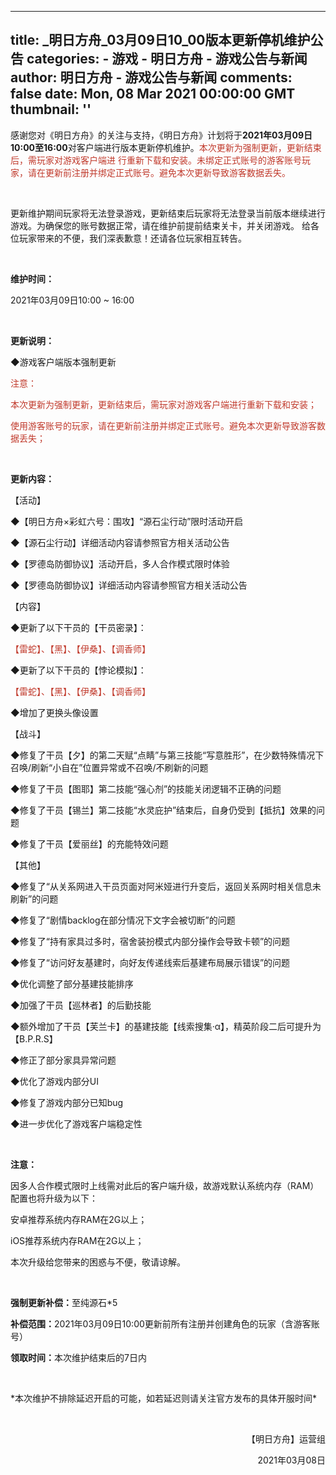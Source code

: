 
---
title: _明日方舟_03月09日10_00版本更新停机维护公告
categories: 
    - 游戏
    - 明日方舟 - 游戏公告与新闻
author: 明日方舟 - 游戏公告与新闻
comments: false
date: Mon, 08 Mar 2021 00:00:00 GMT
thumbnail: ''
---

<div>   
<p>感谢您对《明日方舟》的关注与支持，《明日方舟》计划将于<strong>2021年03月09日10:00至16:00</strong>对客户端进行版本更新停机维护。<span style="color:#c0392b">本次更新为强制更新，更新结束后，需玩家对游戏客户端进 行重新下载和安装。未绑定正式账号的游客账号玩家，请在更新前注册并绑定正式账号。避免本次更新导致游客数据丢失。</span></p><p> <br></p><p>更新维护期间玩家将无法登录游戏，更新结束后玩家将无法登录当前版本继续进行游戏。为确保您的账号数据正常，请在维护前提前结束关卡，并关闭游戏。 给各位玩家带来的不便，我们深表歉意！还请各位玩家相互转告。</p><p><br></p><p><strong>维护时间：</strong></p><p>2021年03月09日10:00 ~ 16:00</p><p><br></p><p><strong>更新说明：</strong></p><p>◆游戏客户端版本强制更新</p><p><span style="color:#c0392b">注意：</span></p><p><span style="color:#c0392b">本次更新为强制更新，更新结束后，需玩家对游戏客户端进行重新下载和安装；</span></p><p><span style="color:#c0392b">使用游客账号的玩家，请在更新前注册并绑定正式账号。避免本次更新导致游客数据丢失；</span></p><p><br></p><p><strong>更新内容：</strong></p><p>【活动】</p><p>◆【明日方舟×彩虹六号：围攻】“源石尘行动”限时活动开启</p><p>◆【源石尘行动】详细活动内容请参照官方相关活动公告</p><p>◆【罗德岛防御协议】活动开启，多人合作模式限时体验</p><p>◆【罗德岛防御协议】详细活动内容请参照官方相关活动公告</p><p></p><p>【内容】</p><p>◆更新了以下干员的【干员密录】：</p><p><span style="color:#c0392b">【雷蛇】、【黑】、【伊桑】、【调香师】</span></p><p>◆更新了以下干员的【悖论模拟】：</p><p><span style="color:#c0392b">【雷蛇】、【黑】、【伊桑】、【调香师】</span></p><p>◆增加了更换头像设置</p><p></p><p>【战斗】</p><p>◆修复了干员【夕】的第二天赋“点睛”与第三技能“写意胜形”，在少数特殊情况下召唤/刷新“小自在”位置异常或不召唤/不刷新的问题</p><p>◆修复了干员【图耶】第二技能“强心剂”的技能关闭逻辑不正确的问题</p><p>◆修复了干员【锡兰】第二技能“水灵庇护”结束后，自身仍受到【抵抗】效果的问题</p><p>◆修复了干员【爱丽丝】的充能特效问题</p><p></p><p>【其他】</p><p>◆修复了“从关系网进入干员页面对阿米娅进行升变后，返回关系网时相关信息未刷新”的问题</p><p>◆修复了“剧情backlog在部分情况下文字会被切断”的问题</p><p>◆修复了“持有家具过多时，宿舍装扮模式内部分操作会导致卡顿”的问题</p><p>◆修复了“访问好友基建时，向好友传递线索后基建布局展示错误”的问题</p><p>◆优化调整了部分基建技能排序</p><p>◆加强了干员【巡林者】的后勤技能</p><p>◆额外增加了干员【芙兰卡】的基建技能【线索搜集·α】，精英阶段二后可提升为【B.P.R.S】</p><p>◆修正了部分家具异常问题</p><p>◆优化了游戏内部分UI</p><p>◆修复了游戏内部分已知bug</p><p>◆进一步优化了游戏客户端稳定性 </p><p><br></p><p><strong>注意：</strong></p><p>因多人合作模式限时上线需对此后的客户端升级，故游戏默认系统内存（RAM）配置也将升级为以下：</p><p>安卓推荐系统内存RAM在2G以上；</p><p>iOS推荐系统内存RAM在2G以上；</p><p>本次升级给您带来的困惑与不便，敬请谅解。</p><p><br></p><p><strong>强制更新补偿：</strong>至纯源石*5</p><p><strong>补偿范围：</strong>2021年03月09日10:00更新前所有注册并创建角色的玩家（含游客账号）</p><p><strong>领取时间：</strong>本次维护结束后的7日内</p><p><br></p><p>*本次维护不排除延迟开启的可能，如若延迟则请关注官方发布的具体开服时间*</p><p><br></p><p style="text-align:right;">【明日方舟】运营组</p><p style="text-align:right;">2021年03月08日</p>  
</div>
            